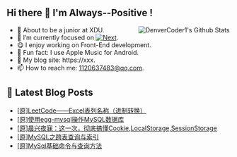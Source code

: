 ## Hi there 👋 I'm Always--Positive !
<div>
  <img alt="DenverCoder1's Github Stats" src="https://denvercoder1-github-readme-stats.vercel.app/api?username=qq1120637483&show_icons=true&count_private=true&theme=react&hide_border=true&hide_title=true&bg_color=1F222E&title_color=F85D7F&icon_color=F8D866" align= "right" />

- 🎒 About to be a junior at XDU. 
- 🔬 I’m currently focused on [![Next](https://img.shields.io/badge/-Next-brightgreen)](https://). 
- 😋 I enjoy working on Front-End development.
- 🎵 Fun fact: I use Apple Music for Android.
- 📝 My blog site: https://xxx.
- 📫 How to reach me:  1120637483@qq.com.
</div>  


## 📕 Latest Blog Posts

<!-- BLOG-POST-LIST:START -->
- [[原]LeetCode——Excel表列名称（进制转换）](https://blog.csdn.net/sinat_41696687/article/details/121174048)
- [[原]使用egg-mysql操作MySQL数据库](https://blog.csdn.net/sinat_41696687/article/details/121155416)
- [[原]晨兴夜寐：这一次，彻底搞懂Cookie,LocalStorage,SessionStorage](https://blog.csdn.net/sinat_41696687/article/details/121134589)
- [[原]MySQL之跨表查询与索引](https://blog.csdn.net/sinat_41696687/article/details/121113345)
- [[原]MySql基础命令与查询方法](https://blog.csdn.net/sinat_41696687/article/details/121099062)
<!-- BLOG-POST-LIST:END -->









